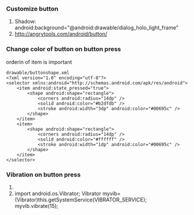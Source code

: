 ### Customize button
1. Shadow: android:background="@android:drawable/dialog_holo_light_frame"
2. http://angrytools.com/android/button/
	
### Change color of button on button press
orderin of item is important

	drawable/buttonshape.xml
	<?xml version="1.0" encoding="utf-8"?>
	<selector xmlns:android="http://schemas.android.com/apk/res/android">
		<item android:state_pressed="true">
			<shape android:shape="rectangle">
				<corners android:radius="14dp" />
				<solid android:color="#b2dfdb" />
				<stroke android:width="3dp" android:color="#00695c" />
			</shape>
		</item>
		<item>
			<shape android:shape="rectangle">
				<corners android:radius="14dp" />
				<solid android:color="#ffffff" />
				<stroke android:width="1dp" android:color="#00695c" />
			</shape>
		</item>
	</selector>

### Vibration on button press
1.	<uses-permission android:name="android.permission.VIBRATE"></uses-permission>
2.	import android.os.Vibrator;
	Vibrator myvib= (Vibrator)this.getSystemService(VIBRATOR_SERVICE);
	myvib.vibrate(15);
